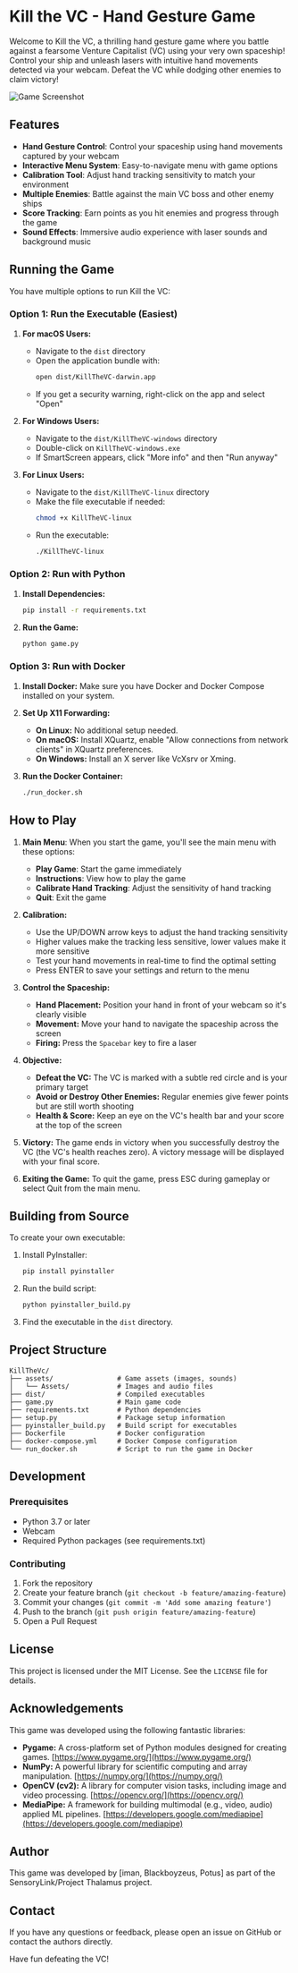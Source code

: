 # Kill the VC - Hand Gesture Game

Welcome to Kill the VC, a thrilling hand gesture game where you battle against a fearsome Venture Capitalist (VC) using your very own spaceship! Control your ship and unleash lasers with intuitive hand movements detected via your webcam. Defeat the VC while dodging other enemies to claim victory!

![Game Screenshot](assets/Assets/gringotts.jpg)

## Features

- **Hand Gesture Control**: Control your spaceship using hand movements captured by your webcam
- **Interactive Menu System**: Easy-to-navigate menu with game options
- **Calibration Tool**: Adjust hand tracking sensitivity to match your environment
- **Multiple Enemies**: Battle against the main VC boss and other enemy ships
- **Score Tracking**: Earn points as you hit enemies and progress through the game
- **Sound Effects**: Immersive audio experience with laser sounds and background music

## Running the Game

You have multiple options to run Kill the VC:

### Option 1: Run the Executable (Easiest)

1. **For macOS Users:**
   - Navigate to the `dist` directory
   - Open the application bundle with:
     ```bash
     open dist/KillTheVC-darwin.app
     ```
   - If you get a security warning, right-click on the app and select "Open"

2. **For Windows Users:**
   - Navigate to the `dist/KillTheVC-windows` directory
   - Double-click on `KillTheVC-windows.exe`
   - If SmartScreen appears, click "More info" and then "Run anyway"

3. **For Linux Users:**
   - Navigate to the `dist/KillTheVC-linux` directory
   - Make the file executable if needed:
     ```bash
     chmod +x KillTheVC-linux
     ```
   - Run the executable:
     ```bash
     ./KillTheVC-linux
     ```

### Option 2: Run with Python

1. **Install Dependencies:**
   ```bash
   pip install -r requirements.txt
   ```

2. **Run the Game:**
   ```bash
   python game.py
   ```

### Option 3: Run with Docker

1. **Install Docker:** Make sure you have Docker and Docker Compose installed on your system.

2. **Set Up X11 Forwarding:**
   - **On Linux:** No additional setup needed.
   - **On macOS:** Install XQuartz, enable "Allow connections from network clients" in XQuartz preferences.
   - **On Windows:** Install an X server like VcXsrv or Xming.

3. **Run the Docker Container:**
   ```bash
   ./run_docker.sh
   ```

## How to Play

1. **Main Menu**: When you start the game, you'll see the main menu with these options:
   - **Play Game**: Start the game immediately
   - **Instructions**: View how to play the game
   - **Calibrate Hand Tracking**: Adjust the sensitivity of hand tracking
   - **Quit**: Exit the game

2. **Calibration:**
   - Use the UP/DOWN arrow keys to adjust the hand tracking sensitivity
   - Higher values make the tracking less sensitive, lower values make it more sensitive
   - Test your hand movements in real-time to find the optimal setting
   - Press ENTER to save your settings and return to the menu

3. **Control the Spaceship:**
   - **Hand Placement:** Position your hand in front of your webcam so it's clearly visible
   - **Movement:** Move your hand to navigate the spaceship across the screen
   - **Firing:** Press the `Spacebar` key to fire a laser

4. **Objective:**
   - **Defeat the VC:** The VC is marked with a subtle red circle and is your primary target
   - **Avoid or Destroy Other Enemies:** Regular enemies give fewer points but are still worth shooting
   - **Health & Score:** Keep an eye on the VC's health bar and your score at the top of the screen

5. **Victory:** The game ends in victory when you successfully destroy the VC (the VC's health reaches zero). A victory message will be displayed with your final score.

6. **Exiting the Game:** To quit the game, press ESC during gameplay or select Quit from the main menu.

## Building from Source

To create your own executable:

1. Install PyInstaller:
   ```bash
   pip install pyinstaller
   ```

2. Run the build script:
   ```bash
   python pyinstaller_build.py
   ```

3. Find the executable in the `dist` directory.

## Project Structure

```
KillTheVc/
├── assets/                # Game assets (images, sounds)
│   └── Assets/            # Images and audio files
├── dist/                  # Compiled executables
├── game.py                # Main game code
├── requirements.txt       # Python dependencies
├── setup.py               # Package setup information
├── pyinstaller_build.py   # Build script for executables
├── Dockerfile             # Docker configuration
├── docker-compose.yml     # Docker Compose configuration
└── run_docker.sh          # Script to run the game in Docker
```

## Development

### Prerequisites

- Python 3.7 or later
- Webcam
- Required Python packages (see requirements.txt)

### Contributing

1. Fork the repository
2. Create your feature branch (`git checkout -b feature/amazing-feature`)
3. Commit your changes (`git commit -m 'Add some amazing feature'`)
4. Push to the branch (`git push origin feature/amazing-feature`)
5. Open a Pull Request

## License

This project is licensed under the MIT License. See the `LICENSE` file for details.

## Acknowledgements

This game was developed using the following fantastic libraries:

* **Pygame:** A cross-platform set of Python modules designed for creating games. [https://www.pygame.org/](https://www.pygame.org/)
* **NumPy:** A powerful library for scientific computing and array manipulation. [https://numpy.org/](https://numpy.org/)
* **OpenCV (cv2):** A library for computer vision tasks, including image and video processing. [https://opencv.org/](https://opencv.org/)
* **MediaPipe:** A framework for building multimodal (e.g., video, audio) applied ML pipelines. [https://developers.google.com/mediapipe](https://developers.google.com/mediapipe)

## Author

This game was developed by [iman, Blackboyzeus, Potus] as part of the SensoryLink/Project Thalamus project.

## Contact

If you have any questions or feedback, please open an issue on GitHub or contact the authors directly.

Have fun defeating the VC!
